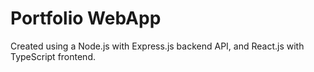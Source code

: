 # Portfolio WebApp
Created using a Node.js with Express.js backend API, and React.js with TypeScript frontend.
